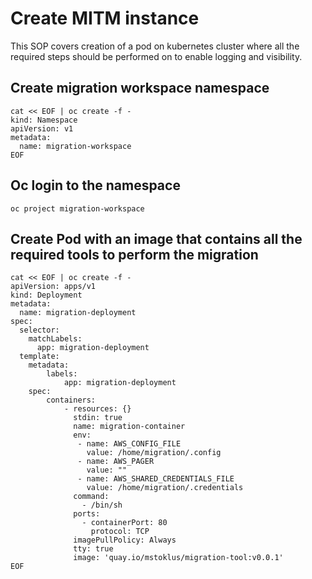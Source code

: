 # Create MITM instance

This SOP covers creation of a pod on kubernetes cluster where all the required steps should be performed on to enable logging and visibility.

## Create migration workspace namespace
```
cat << EOF | oc create -f -
kind: Namespace
apiVersion: v1
metadata:
  name: migration-workspace
EOF
```

## Oc login to the namespace
```
oc project migration-workspace
```

## Create Pod with an image that contains all the required tools to perform the migration

```                                                          
cat << EOF | oc create -f -         
apiVersion: apps/v1
kind: Deployment
metadata:
  name: migration-deployment
spec:
  selector:
    matchLabels:
      app: migration-deployment
  template:
    metadata:
        labels:
            app: migration-deployment
    spec:
        containers:
            - resources: {}
              stdin: true
              name: migration-container
              env:
               - name: AWS_CONFIG_FILE
                 value: /home/migration/.config
               - name: AWS_PAGER
                 value: ""
               - name: AWS_SHARED_CREDENTIALS_FILE
                 value: /home/migration/.credentials
              command:
                - /bin/sh
              ports:
                - containerPort: 80
                  protocol: TCP
              imagePullPolicy: Always
              tty: true
              image: 'quay.io/mstoklus/migration-tool:v0.0.1'
EOF
```